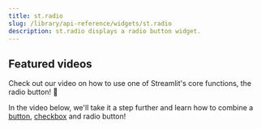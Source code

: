 ```yaml
---
title: st.radio
slug: /library/api-reference/widgets/st.radio
description: st.radio displays a radio button widget.
---
```


<Autofunction function="streamlit.radio" />

## Featured videos

Check out our video on how to use one of Streamlit's core functions, the radio button! 🔘

<YouTube videoId="CVHIMGVAzwA" />

In the video below, we'll take it a step further and learn how to combine a [button](/library/api-reference/widgets/st.button), [checkbox](/library/api-reference/widgets/st.checkbox) and radio button!

<YouTube videoId="EnXJBsCIl_A" />
